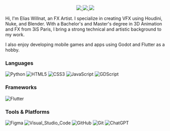 <p align="center">
	<a href="https://www.linkedin.com/in/eliaswillnat/">
		<img src="https://img.shields.io/badge/LinkedIn-0077B5?style=for-the-badge&logo=linkedin&logoColor=white" />
	</a>
	<a href="https://instagram.com/eliaswillnat">
		<img src="https://img.shields.io/badge/Instagram-E4405F?style=for-the-badge&logo=instagram&logoColor=white" />
	</a>
  <a href="mailto:elias.willnat@gmail.com">
		<img src="https://img.shields.io/badge/Gmail-D14836?style=for-the-badge&logo=gmail&logoColor=white" />
	</a>
</p>


Hi, I'm Elias Willnat, an FX Artist. I specialize in creating VFX using Houdini, Nuke, and Blender. With a Bachelor's and Master's degree in 3D Animation and FX from 3iS Paris, I bring a strong technical and artistic background to my work.

I also enjoy developing mobile games and apps using Godot and Flutter as a hobby.

### Languages

![Python](https://img.shields.io/badge/Python-FFD43B?style=for-the-badge&logo=python&logoColor=306998)
![HTML5](https://img.shields.io/badge/HTML5-E34F26?style=for-the-badge&logo=html5&logoColor=white)
![CSS3](https://img.shields.io/badge/CSS3-1572B6?style=for-the-badge&logo=css3&logoColor=white)
![JavaScript](https://img.shields.io/badge/JavaScript-323330?style=for-the-badge&logo=javascript&logoColor=F7DF1E)
![GDScript](https://img.shields.io/badge/GDScript-478CBF?style=for-the-badge&logo=godot-engine&logoColor=white)

### Frameworks

![Flutter](https://img.shields.io/badge/Flutter-02569B?style=for-the-badge&logo=flutter&logoColor=white)

### Tools & Platforms

![Figma](https://img.shields.io/badge/Figma-F24E1E?style=for-the-badge&logo=figma&logoColor=white)
![Visual_Studio_Code](https://img.shields.io/badge/Visual_Studio_Code-0078D4?style=for-the-badge&logo=visual%20studio%20code&logoColor=white)
![GitHub](https://img.shields.io/badge/GitHub-100000?style=for-the-badge&logo=github&logoColor=white)
![Git](https://img.shields.io/badge/Git-F05032?style=for-the-badge&logo=git&logoColor=white)
![ChatGPT](https://img.shields.io/badge/ChatGPT-00A67E?style=for-the-badge&logo=openai&logoColor=white)

<br />
<br /> 

[linkedin]: https://linkedin.com/in/eliaswillnat
[youtube]: https://www.youtube.com/@EliasWillnat/shorts
[instagram]: https://instagram.com/eliaswillnat
